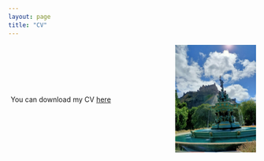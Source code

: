 ```yaml
---
layout: page
title: "CV"
---
```

<div style="display: flex; align-items: center;">
  <div style="flex: 2; padding: 5px; text-align: left;">
    You can download my CV <a href="mesaruiz_david_cv.pdf">here</a>
  </div>
  <div style="flex: 1; padding: 1px; text-align: right;">
    <img src="/images/edin.jpeg" alt="Cramond" width="100%" height="100%">
  </div>
</div>
